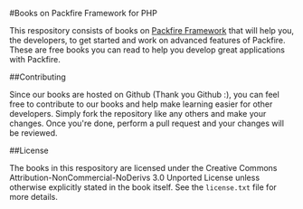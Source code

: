 #Books on Packfire Framework for PHP

This respository consists of books on [Packfire Framework](http://mauris.sg/packfire/) that will help you, the developers, to get started and work on advanced features of Packfire. These are free books you can read to help you develop great applications with Packfire.

##Contributing

Since our books are hosted on Github (Thank you Github :), you can feel free to contribute to our books and help make learning easier for other developers. Simply fork the repository like any others and make your changes. Once you're done, perform a pull request and your changes will be reviewed.

##License

The books in this respository are licensed under the Creative Commons Attribution-NonCommercial-NoDerivs 3.0 Unported License unless otherwise explicitly stated in the book itself. See the `license.txt` file for more details. 